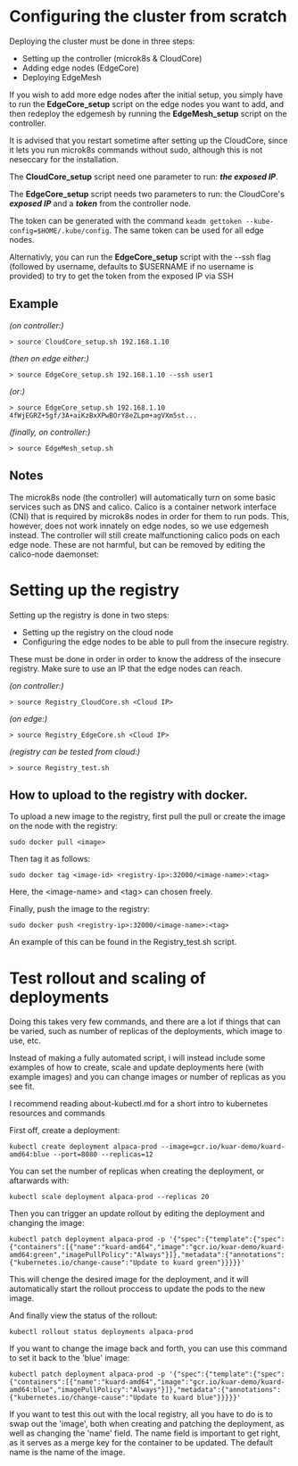 # Configuring the cluster from scratch

Deploying the cluster must be done in three steps:
- Setting up the controller (microk8s & CloudCore)
- Adding edge nodes (EdgeCore)
- Deploying EdgeMesh

If you wish to add more edge nodes after the initial setup, you simply have to run the **EdgeCore_setup** script on the edge nodes you want to add, and then redeploy the edgemesh by running the **EdgeMesh_setup** script on the controller.

It is advised that you restart sometime after setting up the CloudCore, since it lets you run microk8s commands without sudo, although this is not neseccary for the installation.

The **CloudCore_setup** script need one parameter to run: ***the exposed IP***.

The **EdgeCore_setup** script needs two parameters to run: the CloudCore's ***exposed IP*** and a ***token*** from the controller node.

The token can be generated with the command `keadm gettoken --kube-config=$HOME/.kube/config`. The same token can be used for all edge nodes.

Alternativly, you can run the **EdgeCore_setup** script with the --ssh flag (followed by username, defaults to $USERNAME if no username is provided) to try to get the token from the exposed IP via SSH

## Example
*(on controller:)*

`> source CloudCore_setup.sh 192.168.1.10`

*(then on edge either:)*

`> source EdgeCore_setup.sh 192.168.1.10 --ssh user1`

*(or:)*

`> source EdgeCore_setup.sh 192.168.1.10 4fWjEGRZ+5gf/3A+aiKzBxXPwBOrY8eZLpm+agVXm5st...`

*(finally, on controller:)*

`> source EdgeMesh_setup.sh`

## Notes
The microk8s node (the controller) will automatically turn on some basic services such as DNS and calico.
Calico is a container network interface (CNI) that is required by microk8s nodes in order for them to run pods. This, however, does not work innately on edge nodes, so we use edgemesh instead. The controller will still create malfunctioning calico pods on each edge node. These are not harmful, but can be removed by editing the calico-node daemonset:

# Setting up the registry

Setting up the registry is done in two steps:
- Setting up the registry on the cloud node
- Configuring the edge nodes to be able to pull from the insecure registry.

These must be done in order in order to know the address of the insecure registry.
Make sure to use an IP that the edge nodes can reach.

*(on controller:)*

`> source Registry_CloudCore.sh <Cloud IP>`

*(on edge:)*

`> source Registry_EdgeCore.sh <Cloud IP>`

*(registry can be tested from cloud:)*

`> source Registry_test.sh`

## How to upload to the registry with docker.

To upload a new image to the registry, first pull the pull or create the image on the node with the registry:

`sudo docker pull <image>`

Then tag it as follows:

`sudo docker tag <image-id> <registry-ip>:32000/<image-name>:<tag>`

Here, the \<image-name\> and \<tag\> can chosen freely.

Finally, push the image to the registry:

`sudo docker push <registry-ip>:32000/<image-name>:<tag>`

An example of this can be found in the Registry_test.sh script.

# Test rollout and scaling of deployments

Doing this takes very few commands, and there are a lot if things that can be varied, such as number of replicas of the deployments, which image to use, etc.

Instead of making a fully automated script, i will instead include some examples of how to create, scale and update deployments here (with example images) and you can change images or number of replicas as you see fit.

I recommend reading about-kubectl.md for a short intro to kubernetes resources and commands

First off, create a deployment:

`kubectl create deployment alpaca-prod --image=gcr.io/kuar-demo/kuard-amd64:blue --port=8080 --replicas=12`

You can set the number of replicas when creating the deployment, or aftarwards with:

`kubectl scale deployment alpaca-prod --replicas 20`

Then you can trigger an update rollout by editing the deployment and changing the image:

`kubectl patch deployment alpaca-prod -p '{"spec":{"template":{"spec":{"containers":[{"name":"kuard-amd64","image":"gcr.io/kuar-demo/kuard-amd64:green","imagePullPolicy":"Always"}]},"metadata":{"annotations":{"kubernetes.io/change-cause":"Update to kuard green"}}}}}'` 

This will chenge the desired image for the deployment, and it will automatically start the rollout proccess to update the pods to the new image.

And finally view the status of the rollout:

`kubectl rollout status deployments alpaca-prod`

If you want to change the image back and forth, you can use this command to set it back to the 'blue' image:

`kubectl patch deployment alpaca-prod -p '{"spec":{"template":{"spec":{"containers":[{"name":"kuard-amd64","image":"gcr.io/kuar-demo/kuard-amd64:blue","imagePullPolicy":"Always"}]},"metadata":{"annotations":{"kubernetes.io/change-cause":"Update to kuard blue"}}}}}'`

If you want to test this out with the local registry, all you have to do is to swap out the 'image', both when creating and patching the deployment, as well as changing the 'name' field. The name field is important to get right, as it serves as a merge key for the container to be updated. The default name is the name of the image.
